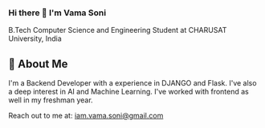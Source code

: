 ### Hi there 👋 I'm Vama Soni
B.Tech Computer Science and Engineering Student at CHARUSAT University, India



<!--
**vamasoni/vamasoni** is a ✨ _special_ ✨ repository because its `README.md` (this file) appears on your GitHub profile.

Here are some ideas to get you started:

- 🔭 I’m currently working on ...
- 🌱 I’m currently learning ...
- 👯 I’m looking to collaborate on ...
- 🤔 I’m looking for help with ...
- 💬 Ask me about ...
- 📫 How to reach me: ...
- 😄 Pronouns: ...
- ⚡ Fun fact: ...
-->
## 🚀 About Me

I'm a Backend Developer with a experience in DJANGO and Flask. I've also a deep interest in AI and Machine Learning. I've worked with frontend as well in my freshman year.

Reach out to me at: iam.vama.soni@gmail.com


